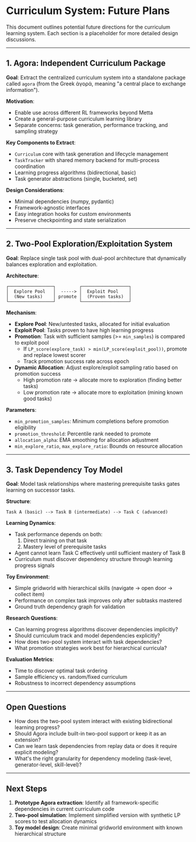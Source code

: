 # Curriculum System: Future Plans

This document outlines potential future directions for the curriculum learning system. Each section is a placeholder for more detailed design discussions.

---

## 1. Agora: Independent Curriculum Package

**Goal**: Extract the centralized curriculum system into a standalone package called `agora` (from the Greek ἀγορά, meaning "a central place to exchange information").

**Motivation**:
- Enable use across different RL frameworks beyond Metta
- Create a general-purpose curriculum learning library
- Separate concerns: task generation, performance tracking, and sampling strategy

**Key Components to Extract**:
- `Curriculum` core with task generation and lifecycle management
- `TaskTracker` with shared memory backend for multi-process coordination
- Learning progress algorithms (bidirectional, basic)
- Task generator abstractions (single, bucketed, set)

**Design Considerations**:
- Minimal dependencies (numpy, pydantic)
- Framework-agnostic interfaces
- Easy integration hooks for custom environments
- Preserve checkpointing and state serialization

---

## 2. Two-Pool Exploration/Exploitation System

**Goal**: Replace single task pool with dual-pool architecture that dynamically balances exploration and exploitation.

**Architecture**:
```
┌─────────────────┐         ┌──────────────────┐
│  Explore Pool   │  -----> │  Exploit Pool    │
│  (New tasks)    │ promote │  (Proven tasks)  │
└─────────────────┘         └──────────────────┘
```

**Mechanism**:
- **Explore Pool**: New/untested tasks, allocated for initial evaluation
- **Exploit Pool**: Tasks proven to have high learning progress
- **Promotion**: Task with sufficient samples (>= `min_samples`) is compared to exploit pool
  - If `LP_score(explore_task) > min(LP_score(exploit_pool))`, promote and replace lowest scorer
  - Track promotion success rate across epoch
- **Dynamic Allocation**: Adjust explore/exploit sampling ratio based on promotion success
  - High promotion rate → allocate more to exploration (finding better tasks)
  - Low promotion rate → allocate more to exploitation (mining known good tasks)

**Parameters**:
- `min_promotion_samples`: Minimum completions before promotion eligibility
- `promotion_threshold`: Percentile rank needed to promote
- `allocation_alpha`: EMA smoothing for allocation adjustment
- `min_explore_ratio`, `max_explore_ratio`: Bounds on resource allocation

---

## 3. Task Dependency Toy Model

**Goal**: Model task relationships where mastering prerequisite tasks gates learning on successor tasks.

**Structure**:
```
Task A (basic) --> Task B (intermediate) --> Task C (advanced)
```

**Learning Dynamics**:
- Task performance depends on both:
  1. Direct training on that task
  2. Mastery level of prerequisite tasks
- Agent cannot learn Task C effectively until sufficient mastery of Task B
- Curriculum must discover dependency structure through learning progress signals

**Toy Environment**:
- Simple gridworld with hierarchical skills (navigate → open door → collect item)
- Performance on complex task improves only after subtasks mastered
- Ground truth dependency graph for validation

**Research Questions**:
- Can learning progress algorithms discover dependencies implicitly?
- Should curriculum track and model dependencies explicitly?
- How does two-pool system interact with task dependencies?
- What promotion strategies work best for hierarchical curricula?

**Evaluation Metrics**:
- Time to discover optimal task ordering
- Sample efficiency vs. random/fixed curriculum
- Robustness to incorrect dependency assumptions

---

## Open Questions

- How does the two-pool system interact with existing bidirectional learning progress?
- Should Agora include built-in two-pool support or keep it as an extension?
- Can we learn task dependencies from replay data or does it require explicit modeling?
- What's the right granularity for dependency modeling (task-level, generator-level, skill-level)?

---

## Next Steps

1. **Prototype Agora extraction**: Identify all framework-specific dependencies in current curriculum code
2. **Two-pool simulation**: Implement simplified version with synthetic LP scores to test allocation dynamics
3. **Toy model design**: Create minimal gridworld environment with known hierarchical structure

